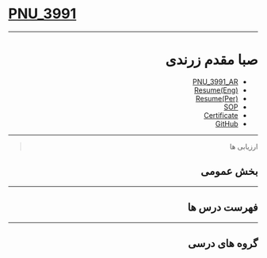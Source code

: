 # [PNU_3991](https://github.com/AliRazavi-edu/PNU_3991#TOC)

<div dir="rtl">
  
  -----------------
  
  # صبا مقدم زرندی  
  - [PNU_3991_AR](https://github.com/sabammz/PNU_3991_AR)
  - [Resume(Eng)](https://cvbuilder.me/Resume/en/c5263476-3434-4d23-934e-aa2ac41fed65?template=Template2)
  - [Resume(Per)](file:///C:/Users/user/Desktop/Resume-SabaMoghadam(Per).pdf)
  - [SOP](https://sabammz.github.io/sop)
  - [Certificate](https://www.sololearn.com/Certificate/1024-13004537/pdf/)
  - [GitHub](https://github.com/sabammz)
  
  -----------------
  > ارزیابی ها 
  
  ## بخش عمومی 
  
  -------------------
  
  ## فهرست درس ها 
  
  ---------------------
  
  ## گروه های درسی
  
